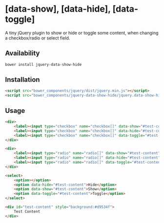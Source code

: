# [data-show], [data-hide], [data-toggle]
A tiny jQuery plugin to show or hide or toggle some content, when changing a checkbox/radio or select field.

## Availability

```bash
bower install jquery-data-show-hide
```

## Installation

```html
<script src="bower_components/jquery/dist/jquery.min.js"></script>
<script src="bower_components/jquery-data-show-hide/jquery.data-show-hide.min.js"></script>
```

## Usage

```html
<div>
    <label><input type="checkbox" name="checkbox[]" data-show="#test-content" /> Show</label>
    <label><input type="checkbox" name="checkbox[]" data-hide="#test-content" /> Hide</label>
    <label><input type="checkbox" name="checkbox[]" data-toggle="#test-content" /> Toggle</label>
</div>

<div>
    <label><input type="radio" name="radio[]" data-show="#test-content" /> Show</label>
    <label><input type="radio" name="radio[]" data-hide="#test-content" /> Hide</label>
    <label><input type="radio" name="radio[]" data-toggle="#test-content" /> Toggle</label>
</div>

<select>
    <option></option>
    <option data-hide="#test-content">Hide</option>
    <option data-show="#test-content">Show</option>
    <option data-toggle="#test-content">Toggle</option>
</select>

<div id="test-content" style="background:#d9534f">
    Test Content
</div>
```
